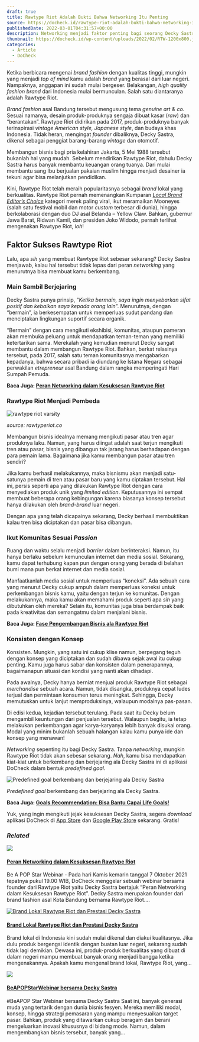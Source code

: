 ```yaml
---
draft: true
title: Rawtype Riot Adalah Bukti Bahwa Networking Itu Penting
source: https://docheck.id/rawtype-riot-adalah-bukti-bahwa-networking-itu-penting/
publishedDate: 2022-03-01T04:31:57+00:00
description: Networking menjadi faktor penting bagi seorang Decky Sastra dalam membangun kesuksesan brand fashion lokal bernama Rawtype Riot.
thumbnail: https://docheck.id/wp-content/uploads/2022/02/RTW-1200x800.jpg
categories:
  - Article
  - DoCheck
---
```


Ketika berbicara mengenai _brand fashion_ dengan kualitas tinggi, mungkin yang menjadi _top of mind_ kamu adalah _brand_ yang berasal dari luar negeri. Nampaknya, anggapan ini sudah mulai bergeser. Belakangan, _high quality fashion brand_ dari Indonesia mulai bermunculan. Salah satu diantaranya adalah Rawtype Riot.

_Brand fashion_ asal Bandung tersebut mengusung tema _genuine_ _art & co._ Sesuai namanya, desain produk-produknya sengaja dibuat kasar (_raw_) dan “berantakan”. Rawtype Riot didirikan pada 2017, produk-produknya banyak terinspirasi _vintage American style, Japanese style_, dan budaya khas Indonesia. Tidak heran, mengingat _founder_ dibaliknya, Decky Sastra, dikenal sebagai penggiat barang-barang _vintage_ dan otomotif.

Membangun bisnis bagi pria kelahiran Jakarta, 5 Mei 1988 tersebut bukanlah hal yang mudah. Sebelum mendirikan Rawtype Riot, dahulu Decky Sastra harus banyak membantu keuangan orang tuanya. Dari mulai membantu sang Ibu berjualan pakaian muslim hingga menjadi desainer ia tekuni agar bisa melanjutkan pendidikan.

Kini, Rawtype Riot telah meraih popularitasnya sebagai _brand_ lokal yang berkualitas. Rawtype Riot pernah memenangkan Kumparan _[Local Brand Editor’s Choice](https://kumparan.com/millennial/pemenang-local-brand-editors-choice-kategori-merek-paling-viral-rawtype-riot-1uTcniTyW0K)_ kategori merek paling viral, ikut meramaikan Mooneyes (salah satu festival mobil dan motor _custom_ terbesar di dunia), hingga berkolaborasi dengan duo DJ asal Belanda – Yellow Claw. Bahkan, gubernur Jawa Barat, Ridwan Kamil, dan presiden Joko Widodo, pernah terlihat mengenakan Rawtype Riot, _loh_!

## **Faktor Sukses Rawtype Riot**

Lalu, apa _sih_ yang membuat Rawtype Riot sebesar sekarang? Decky Sastra menjawab, kalau hal tersebut tidak lepas dari peran _networking_ yang menurutnya bisa membuat kamu berkembang.

### **Main Sambil Berjejaring**

Decky Sastra punya prinsip, “_Ketika bermain, saya ingin menyebarkan sifat positif dan kebaikan saya kepada orang lain_”. Menurutnya, dengan “bermain”, ia berkesempatan untuk memperluas sudut pandang dan menciptakan lingkungan suportif secara organik.

“Bermain” dengan cara mengikuti ekshibisi, komunitas, ataupun pameran akan membuka peluang untuk mendapatkan teman-teman yang memiliki ketertarikan sama. Merekalah yang kemudian menurut Decky sangat membantu dalam membangun Rawtype Riot. Bahkan, berkat relasinya tersebut, pada 2017, salah satu teman komunitasnya mengabarkan kepadanya, bahwa secara pribadi ia diundang ke Istana Negara sebagai perwakilan _etrepreneur_ asal Bandung dalam rangka memperingati Hari Sumpah Pemuda.

**Baca Juga: [Peran Networking dalam Kesuksesan Rawtype Riot](https://docheck.id/peran-networking-dalam-kesuksesan-rawtype-riot/)**

### **Rawtype Riot Menjadi Pembeda**

![rawtype riot varsity](https://docheck.id/wp-content/uploads/2022/08/rawtype-riot.jpg)

_source: rawtyperiot.co_

Membangun bisnis idealnya memang mengikuti pasar atau tren agar produknya laku. Namun, yang harus diingat adalah saat terjun mengikuti tren atau pasar, bisnis yang dibangun tak jarang harus berhadapan dengan para pemain lama. Bagaimana jika kamu membangun pasar atau tren sendiri?

Jika kamu berhasil melakukannya, maka bisnismu akan menjadi satu-satunya pemain di tren atau pasar baru yang kamu ciptakan tersebut. Hal ini, persis seperti apa yang dilakukan Rawtype Riot dengan cara menyediakan produk unik yang _limited edition_. Keputusannya ini sempat membuat beberapa orang kebingungan karena biasanya konsep tersebut hanya dilakukan oleh _brand-brand_ luar negeri.

Dengan apa yang telah dicapainya sekarang, Decky berhasil membuktikan kalau tren bisa diciptakan dan pasar bisa dibangun.

### **Ikut Komunitas Sesuai _Passion_**

Ruang dan waktu selalu menjadi _barrier_ dalam berinteraksi. Namun, itu hanya berlaku sebelum kemunculan internet dan media sosial. Sekarang, kamu dapat terhubung kapan pun dengan orang yang berada di belahan bumi mana pun berkat internet dan media sosial.

Manfaatkanlah media sosial untuk memperluas “koneksi”. Ada sebuah cara yang menurut Decky cukup ampuh dalam memperluas koneksi untuk perkembangan bisnis kamu, yaitu dengan terjun ke komunitas. Dengan melakukannya, maka kamu akan memahami produk seperti apa _sih_ yang dibutuhkan oleh mereka? Selain itu, komunitas juga bisa berdampak baik pada kreativitas dan semangatmu dalam menjalani bisnis.

**Baca Juga: [Fase Pengembangan Bisnis ala Rawtype Riot](https://docheck.id/fase-pengembangan-bisnis-ala-rawtype-riot/)**

### **Konsisten dengan Konsep**

Konsisten. Mungkin, yang satu ini cukup klise namun, berpegang teguh dengan konsep yang diciptakan dan sudah dibawa sejak awal itu cukup penting. Kamu juga harus sabar dan konsisten dalam penerapannya, bagaimanapun situasi dan kondisi yang nanti akan dihadapi.

Pada awalnya, Decky hanya berniat menjual produk Rawtype Riot sebagai _merchandise_ sebuah acara. Namun, tidak disangka, produknya cepat ludes terjual dan permintaan konsumen terus meningkat. Sehingga, Decky memutuskan untuk lanjut memproduksinya, walaupun modalnya pas-pasan.

Di edisi kedua, kejadian tersebut terulang. Pada saat itu Decky belum mengambil keuntungan dari penjualan tersebut. Walaupun begitu, ia tetap melakukan perkembangan agar karya-karyanya lebih banyak disukai orang. Modal yang minim bukanlah sebuah halangan kalau kamu punya ide dan konsep yang menawan!

_Networking_ sepenting itu bagi Decky Sastra. Tanpa _networking_, mungkin Rawtype Riot tidak akan sebesar sekarang. _Nah_, kamu bisa mendapatkan kiat-kiat untuk berkembang dan berjejaring ala Decky Sastra ini di aplikasi DoCheck dalam bentuk _predefined goal_.

![Predefined goal berkembang dan berjejaring ala Decky Sastra](https://docheck.id/wp-content/uploads/2022/02/Screenshot_2022-02-25-15-30-22-79-174x300.png)

_Predefined goal_ berkembang dan berjejaring ala Decky Sastra.

**Baca Juga: [Goals Recommendation: Bisa Bantu Capai Life Goals!](https://docheck.id/goals-recommendation-bisa-bantu-capai-life-goals/)**

Yuk, yang ingin mengikuti jejak kesuksesan Decky Sastra, segera _download_ aplikasi DoCheck di [App Store](https://apps.apple.com/id/app/docheck-to-do-list-app/id1603424606?l=id) dan [Google Play Store](https://play.google.com/store/apps/details?id=com.docheck.docheck) sekarang. Gratis!

### _Related_

[![](https://i0.wp.com/docheck.id/wp-content/uploads/2021/10/IMG_20211008_174132_552.jpg?resize=350%2C200&ssl=1)](https://docheck.id/peran-networking-dalam-kesuksesan-rawtype-riot/ "Peran Networking dalam Kesuksesan Rawtype Riot")

#### [Peran Networking dalam Kesuksesan Rawtype Riot](https://docheck.id/peran-networking-dalam-kesuksesan-rawtype-riot/ "Peran Networking dalam Kesuksesan Rawtype Riot")

Be A POP Star Webinar - Pada hari Kamis kemarin tanggal 7 Oktober 2021 tepatnya pukul 19.00 WIB, DoCheck menggelar sebuah webinar bersama founder dari Rawtype Riot yaitu Decky Sastra bertajuk “Peran Networking dalam Kesuksesan Rawtype Riot”. Decky Sastra merupakan founder dari brand fashion asal Kota Bandung bernama Rawtype Riot.…

[![Brand Lokal Rawtype Riot dan Prestasi Decky Sastra](https://i1.wp.com/docheck.id/wp-content/uploads/2021/10/Images_3.jpg?resize=350%2C200&ssl=1)](https://docheck.id/brand-lokal-rawtype-riot-dan-prestasi-decky-sastra/ "Brand Lokal Rawtype Riot dan Prestasi Decky Sastra")

#### [Brand Lokal Rawtype Riot dan Prestasi Decky Sastra](https://docheck.id/brand-lokal-rawtype-riot-dan-prestasi-decky-sastra/ "Brand Lokal Rawtype Riot dan Prestasi Decky Sastra")

Brand lokal di Indonesia kini sudah mulai dikenal dan diakui kualitasnya. Jika dulu produk bergengsi identik dengan buatan luar negeri, sekarang sudah tidak lagi demikian. Dewasa ini, produk-produk berkualitas yang dibuat di dalam negeri mampu membuat banyak orang menjadi bangga ketika mengenakannya. Apakah kamu mengenal brand lokal, Rawtype Riot, yang…

[![](https://i0.wp.com/docheck.id/wp-content/uploads/2021/10/Ads_Event_Webinar.png?resize=350%2C200&ssl=1)](https://docheck.id/beapopstarwebinar-bersama-decky-sastra/ "BeAPOPStarWebinar bersama Decky Sastra")

#### [BeAPOPStarWebinar bersama Decky Sastra](https://docheck.id/beapopstarwebinar-bersama-decky-sastra/ "BeAPOPStarWebinar bersama Decky Sastra")

#BeAPOP Star Webinar bersama Decky Sastra Saat ini, banyak generasi muda yang tertarik dengan dunia bisnis fesyen. Mereka memiliki modal, konsep, hingga strategi pemasaran yang mampu menyesuaikan target pasar. Bahkan, produk yang ditawarkan cukup beragam dan berani mengeluarkan inovasi khususnya di bidang mode. Namun, dalam mengembangkan bisnis tersebut, banyak yang…
